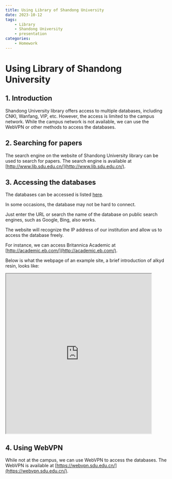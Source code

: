 ```yaml
---
title: Using Library of Shandong University
date: 2023-10-12
tags:
    - Library
    - Shandong University
    - presentation
categories:
    - Homework
---
```


# Using Library of Shandong University

## 1. Introduction

Shandong University library offers access to multiple databases, including CNKI, Wanfang, VIP, etc. However, the access is limited to the campus network. While the campus network is not available, we can use the WebVPN or other methods to access the databases.

## 2. Searching for papers

The search engine on the website of Shandong University library can be used to search for papers. The search engine is available at [http://www.lib.sdu.edu.cn/](http://www.lib.sdu.edu.cn/). 

## 3. Accessing the databases

The databases can be accessed is listed [here](https://www.lib.sdu.edu.cn/dataBank/digitalresource.html).

In some occasions, the database may not be hard to connect.

Just enter the URL or search the name of the database on public search engines, such as Google, Bing, also works.

The website will recognize the IP address of our institution and allow us to access the database freely.

For instance, we can access Britannica Academic at [http://academic.eb.com/](http://academic.eb.com/).

Below is what the webpage of an example site, a brief introduction of alkyd resin, looks like:

<iframe src="https://academic.eb.com/levels/collegiate/article/alkyd-resin/475453" width="90%" height="500px"></iframe>

## 4. Using WebVPN

While not at the campus, we can use WebVPN to access the databases. The WebVPN is available at [https://webvpn.sdu.edu.cn/](https://webvpn.sdu.edu.cn/).
